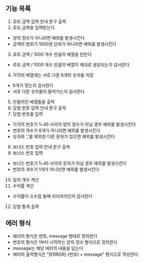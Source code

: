 ## 기능 목록
1. 로또 금액 입력 안내 문구 출력
2. 로또 금액을 입력받는다
- 양의 정수가 아니라면 예외를 발생시킨다
- 금액의 범위가 1000원 단위가 아니라면 예외를 발생시킨다
3. 로또 금액 / 1000 개수 만큼의 배열을 만든다
- 로또 금액 / 1000 개수 만큼의 배열이 제대로 생성되는지 검사한다
4. 각각의 배열에는 서로 다른 6개의 숫자를 저장
- 6개가 맞는지 검사한다
- 서로 다른 숫자들이 들어가는지 검사한다
5. 만들어진 배열들을 출력
6. 당첨 번호 입력 안내 문구 출력
7. 당첨 번호를 입력
- 각각의 번호가 1~45 사이의 양의 정수가 아닐 경우 예외를 발생시킨다
- 번호의 개수가 6개가 아니라면 예외를 발생시킨다
- 숫자와 ','를 제외한 다른 문자가 있으면 예외를 발생시킨다
8. 보너스 번호 입력 안내 문구 출력
9. 보너스 번호 입력
- 보너스 번호가 1~45 사이의 숫자가 아닐 경우 예외를 발생시킨다
- 번호의 개수가 1개가 아니라면 예외를 발생시킨다
10. 일치 개수 계산
11. 수익률 계산
- 수익률이 소수점 둘째 자리까지인지 검사한다
12. 당첨 통계 출력

## 에러 형식
- 에러의 형식은 번호, message 형태로 정의한다
- 번호의 형식은 1부터 시작하는 양의 정수 형식으로 정의한다
- message는 해당 에러의 내용을 담는다
- 에러의 출력형식은 "[ERROR]-(번호) + message" 형식으로 작성한다